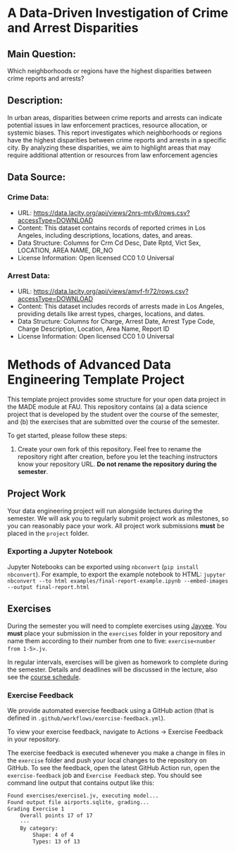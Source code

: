 # A Data-Driven Investigation of Crime and Arrest Disparities

## Main Question:
Which neighborhoods or regions have the highest disparities between crime reports and arrests?

## Description:
In urban areas, disparities between crime reports and arrests can indicate potential issues in law enforcement practices, resource allocation, or systemic biases. This report investigates which neighborhoods or regions have the highest disparities between crime reports and arrests in a specific city. By analyzing these disparities, we aim to highlight areas that may require additional attention or resources from law enforcement agencies

## Data Source:
### Crime Data:
- URL: https://data.lacity.org/api/views/2nrs-mtv8/rows.csv?accessType=DOWNLOAD
- Content: This dataset contains records of reported crimes in Los Angeles, including descriptions, locations, dates, and areas.
- Data Structure: Columns for Crm Cd Desc, Date Rptd, Vict Sex, LOCATION, AREA NAME, DR_NO
- License Information: Open licensed CC0 1.0 Universal

### Arrest Data:
- URL: https://data.lacity.org/api/views/amvf-fr72/rows.csv?accessType=DOWNLOAD
- Content: This dataset includes records of arrests made in Los Angeles, providing details like arrest types, charges, locations, and dates.
- Data Structure: Columns for Charge, Arrest Date, Arrest Type Code, Charge Description, Location, Area Name, Report ID
- License Information: Open licensed CC0 1.0 Universal



# Methods of Advanced Data Engineering Template Project

This template project provides some structure for your open data project in the MADE module at FAU.
This repository contains (a) a data science project that is developed by the student over the course of the semester, and (b) the exercises that are submitted over the course of the semester.

To get started, please follow these steps:
1. Create your own fork of this repository. Feel free to rename the repository right after creation, before you let the teaching instructors know your repository URL. **Do not rename the repository during the semester**.

## Project Work
Your data engineering project will run alongside lectures during the semester. We will ask you to regularly submit project work as milestones, so you can reasonably pace your work. All project work submissions **must** be placed in the `project` folder.

### Exporting a Jupyter Notebook
Jupyter Notebooks can be exported using `nbconvert` (`pip install nbconvert`). For example, to export the example notebook to HTML: `jupyter nbconvert --to html examples/final-report-example.ipynb --embed-images --output final-report.html`


## Exercises
During the semester you will need to complete exercises using [Jayvee](https://github.com/jvalue/jayvee). You **must** place your submission in the `exercises` folder in your repository and name them according to their number from one to five: `exercise<number from 1-5>.jv`.

In regular intervals, exercises will be given as homework to complete during the semester. Details and deadlines will be discussed in the lecture, also see the [course schedule](https://made.uni1.de/).

### Exercise Feedback
We provide automated exercise feedback using a GitHub action (that is defined in `.github/workflows/exercise-feedback.yml`). 

To view your exercise feedback, navigate to Actions → Exercise Feedback in your repository.

The exercise feedback is executed whenever you make a change in files in the `exercise` folder and push your local changes to the repository on GitHub. To see the feedback, open the latest GitHub Action run, open the `exercise-feedback` job and `Exercise Feedback` step. You should see command line output that contains output like this:

```sh
Found exercises/exercise1.jv, executing model...
Found output file airports.sqlite, grading...
Grading Exercise 1
	Overall points 17 of 17
	---
	By category:
		Shape: 4 of 4
		Types: 13 of 13
```

